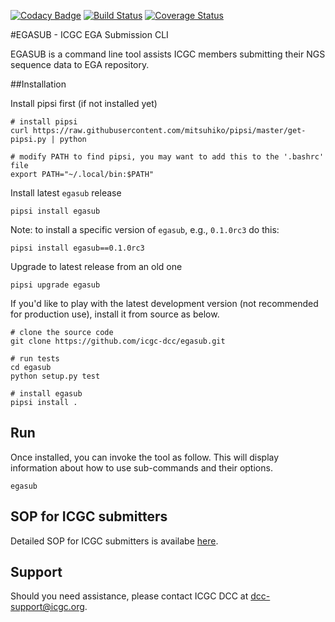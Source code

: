 [![Codacy Badge](https://api.codacy.com/project/badge/Grade/a9585b9e495a4e27b3598e027f58f1ca)](https://www.codacy.com/app/junjun-zhang/egasub?utm_source=github.com&utm_medium=referral&utm_content=icgc-dcc/egasub&utm_campaign=badger)
[![Build Status](https://travis-ci.org/icgc-dcc/egasub.svg)](https://travis-ci.org/icgc-dcc/egasub)
[![Coverage Status](https://coveralls.io/repos/github/icgc-dcc/egasub/badge.svg?branch=master)](https://coveralls.io/github/icgc-dcc/egasub?branch=master)

#EGASUB - ICGC EGA Submission CLI

EGASUB is a command line tool assists ICGC members submitting their NGS sequence data to EGA repository.


##Installation

Install pipsi first (if not installed yet)
```
# install pipsi
curl https://raw.githubusercontent.com/mitsuhiko/pipsi/master/get-pipsi.py | python

# modify PATH to find pipsi, you may want to add this to the '.bashrc' file
export PATH="~/.local/bin:$PATH"
```

Install latest `egasub` release
```
pipsi install egasub
```

Note: to install a specific version of `egasub`, e.g., `0.1.0rc3` do this:
```
pipsi install egasub==0.1.0rc3
```

Upgrade to latest release from an old one
```
pipsi upgrade egasub
```

If you'd like to play with the latest development version (not recommended for production use), install it from source as below.

```
# clone the source code
git clone https://github.com/icgc-dcc/egasub.git

# run tests
cd egasub
python setup.py test

# install egasub
pipsi install .
```

## Run

Once installed, you can invoke the tool as follow. This will display information about how to use sub-commands and their options.
```
egasub
```

## SOP for ICGC submitters

Detailed SOP for ICGC submitters is availabe [here](https://wiki.oicr.on.ca/display/DCCBIO/EGA+Submission+Tool+SOP).

## Support

Should you need assistance, please contact ICGC DCC at dcc-support@icgc.org.

